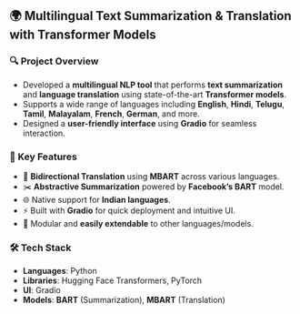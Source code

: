 ## 🌍 Multilingual Text Summarization & Translation with Transformer Models

### 🔍 Project Overview
- Developed a **multilingual NLP tool** that performs **text summarization** and **language translation** using state-of-the-art **Transformer models**.
- Supports a wide range of languages including **English**, **Hindi**, **Telugu**, **Tamil**, **Malayalam**, **French**, **German**, and more.
- Designed a **user-friendly interface** using **Gradio** for seamless interaction.

### 🧠 Key Features
- 🔄 **Bidirectional Translation** using **MBART** across various languages.
- ✂️ **Abstractive Summarization** powered by **Facebook’s BART** model.
- 🌐 Native support for **Indian languages**.
- ⚡ Built with **Gradio** for quick deployment and intuitive UI.
- 🔧 Modular and **easily extendable** to other languages/models.

### 🛠️ Tech Stack
- **Languages**: Python  
- **Libraries**: Hugging Face Transformers, PyTorch  
- **UI**: Gradio  
- **Models**: **BART** (Summarization), **MBART** (Translation)
